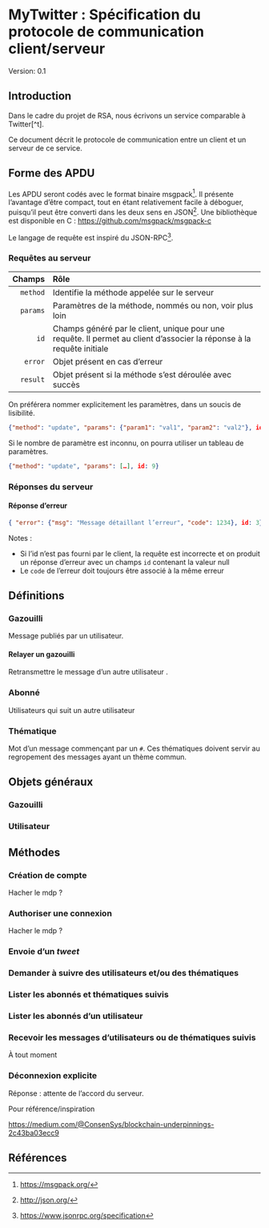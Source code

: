 # MyTwitter : Spécification du protocole de communication client/serveur
Version: 0.1


## Introduction
Dans le cadre du projet de RSA, nous écrivons un service comparable à Twitter[^t].

Ce document décrit le protocole de communication entre un client et un serveur de ce service.

## Forme des APDU
Les APDU seront codés avec le format binaire msgpack[^msgpack]. Il présente l’avantage d’être compact, tout en étant relativement facile à déboguer, puisqu’il peut être converti dans les deux sens en JSON[^json].
Une bibliothèque est disponible en C : https://github.com/msgpack/msgpack-c

Le langage de requête est inspiré du JSON-RPC[^jrpc].

### Requêtes au serveur

| Champs | Rôle |
|----:|:---|
| `method`| Identifie la méthode appelée sur le serveur |
| `params` | Paramètres de la méthode, nommés ou non, voir plus loin |
| `id` | Champs généré par le client, unique pour une requête. Il permet au client d’associer la réponse à la requête initiale |
| `error` | Objet présent en cas d’erreur |
| `result` | Objet présent si la méthode s’est déroulée avec succès |

On préférera nommer explicitement les paramètres, dans un soucis de lisibilité.
``` json
{"method": "update", "params": {"param1": "val1", "param2": "val2"}, id: 3}
```

Si le nombre de paramètre est inconnu, on pourra utiliser un tableau de paramètres.

``` json
{"method": "update", "params": […], id: 9}
```

### Réponses du serveur
#### Réponse d’erreur

``` json
{ "error": {"msg": "Message détaillant l’erreur", "code": 1234}, id: 3}
```
Notes :
- Si l’id n’est pas fourni par le client, la requête est incorrecte et on produit un réponse d’erreur avec un champs `id` contenant la valeur null
- Le `code` de l’erreur doit toujours être associé à la même erreur
## Définitions
### Gazouilli
Message publiés par un utilisateur.
#### Relayer un gazouilli
Retransmettre le message d’un autre utilisateur .
### Abonné
Utilisateurs qui suit un autre utilisateur
### Thématique
Mot d’un message commençant par un `#`. Ces thématiques doivent servir au regropement des messages ayant un thème commun.
## Objets généraux

### Gazouilli

### Utilisateur

## Méthodes

### Création de compte
Hacher le mdp ?
### Authoriser une connexion
Hacher le mdp ?
### Envoie d’un _tweet_

### Demander à suivre des utilisateurs et/ou des thématiques

### Lister les abonnés et thématiques suivis

### Lister les abonnés d’un utilisateur

### Recevoir les messages d’utilisateurs ou de thématiques suivis

À tout moment

### Déconnexion explicite

Réponse : attente de l’accord du serveur.


Pour référence/inspiration

https://medium.com/@ConsenSys/blockchain-underpinnings-2c43ba03ecc9

## Références
[^msgpack]: https://msgpack.org/
[^json]: http://json.org/
[^jrpc]: https://www.jsonrpc.org/specification
